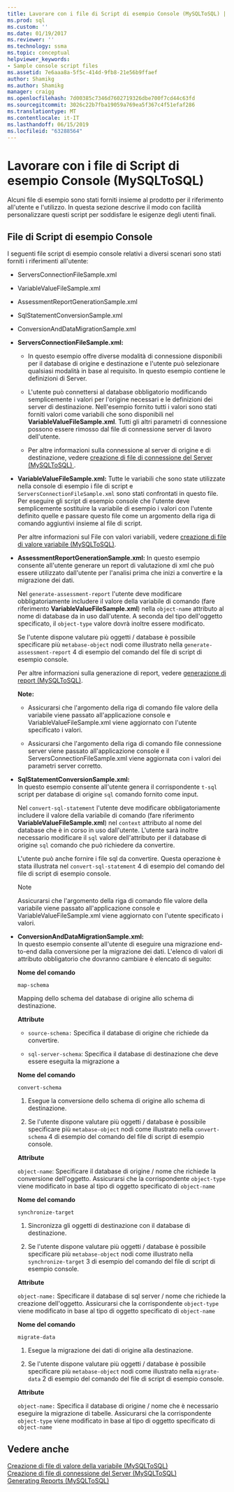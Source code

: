 ```yaml
---
title: Lavorare con i file di Script di esempio Console (MySQLToSQL) | Microsoft Docs
ms.prod: sql
ms.custom: ''
ms.date: 01/19/2017
ms.reviewer: ''
ms.technology: ssma
ms.topic: conceptual
helpviewer_keywords:
- Sample console script files
ms.assetid: 7e6aaa8a-5f5c-414d-9fb8-21e56b9ffaef
author: Shamikg
ms.author: Shamikg
manager: craigg
ms.openlocfilehash: 7d00385c7346d7602719326dbe700f7cd44c63fd
ms.sourcegitcommit: 3026c22b7fba19059a769ea5f367c4f51efaf286
ms.translationtype: MT
ms.contentlocale: it-IT
ms.lasthandoff: 06/15/2019
ms.locfileid: "63288564"
---
```

# <a name="working-with-the-sample-console-script-files-mysqltosql"></a>Lavorare con i file di Script di esempio Console (MySQLToSQL)
Alcuni file di esempio sono stati forniti insieme al prodotto per il riferimento all'utente e l'utilizzo. In questa sezione descrive il modo con facilità personalizzare questi script per soddisfare le esigenze degli utenti finali.  
  
## <a name="sample-console-script-files"></a>File di Script di esempio Console  
I seguenti file script di esempio console relativi a diversi scenari sono stati forniti i riferimenti all'utente:  
  
-   ServersConnectionFileSample.xml  
  
-   VariableValueFileSample.xml  
  
-   AssessmentReportGenerationSample.xml  
  
-   SqlStatementConversionSample.xml  
  
-   ConversionAndDataMigrationSample.xml  
  
-   **ServersConnectionFileSample.xml:**  
  
    -   In questo esempio offre diverse modalità di connessione disponibili per il database di origine e destinazione e l'utente può selezionare qualsiasi modalità in base al requisito. In questo esempio contiene le definizioni di Server.  
  
    -   L'utente può connettersi al database obbligatorio modificando semplicemente i valori per l'origine necessari e le definizioni dei server di destinazione. Nell'esempio fornito tutti i valori sono stati forniti valori come variabili che sono disponibili nel **VariableValueFileSample.xml**.  Tutti gli altri parametri di connessione possono essere rimosso dal file di connessione server di lavoro dell'utente.  
  
    -   Per altre informazioni sulla connessione al server di origine e di destinazione, vedere [creazione di file di connessione del Server &#40;MySQLToSQL&#41; ](../../ssma/mysql/creating-the-server-connection-files-mysqltosql.md) .  
  
-   **VariableValueFileSample.xml:** Tutte le variabili che sono state utilizzate nella console di esempio i file di script e `ServersConnectionFileSample.xml` sono stati confrontati in questo file. Per eseguire gli script di esempio console che l'utente deve semplicemente sostituire la variabile di esempio i valori con l'utente definito quelle e passare questo file come un argomento della riga di comando aggiuntivi insieme al file di script.  
  
    Per altre informazioni sul File con valori variabili, vedere [creazione di file di valore variabile &#40;MySQLToSQL&#41;](../../ssma/mysql/creating-variable-value-files-mysqltosql.md).  
  
-   **AssessmentReportGenerationSample.xml:** In questo esempio consente all'utente generare un report di valutazione di xml che può essere utilizzato dall'utente per l'analisi prima che inizi a convertire e la migrazione dei dati.  
  
    Nel `generate-assessment-report` l'utente deve modificare obbligatoriamente includere il valore della variabile di comando (fare riferimento **VariableValueFileSample.xml**) nella `object-name` attributo al nome di database da in uso dall'utente. A seconda del tipo dell'oggetto specificato, il `object-type` valore dovrà inoltre essere modificato.  
  
    Se l'utente dispone valutare più oggetti / database è possibile specificare più `metabase-object` nodi come illustrato nella `generate-assessment-report` 4 di esempio del comando del file di script di esempio console.  
  
    Per altre informazioni sulla generazione di report, vedere [generazione di report &#40;MySQLToSQL&#41;](../../ssma/mysql/generating-reports-mysqltosql.md).  
  
    **Note:**  
  
    -   Assicurarsi che l'argomento della riga di comando file valore della variabile viene passato all'applicazione console e VariableValueFileSample.xml viene aggiornato con l'utente specificato i valori.  
  
    -   Assicurarsi che l'argomento della riga di comando file connessione server viene passato all'applicazione console e il ServersConnectionFileSample.xml viene aggiornata con i valori dei parametri server corretto.  
  
-   **SqlStatementConversionSample.xml:**  
    In questo esempio consente all'utente genera il corrispondente `t-sql` script per database di origine `sql` comando fornito come input.  
  
    Nel `convert-sql-statement` l'utente deve modificare obbligatoriamente includere il valore della variabile di comando (fare riferimento **VariableValueFileSample.xml**) nel `context` attributo al nome del database che è in corso in uso dall'utente. L'utente sarà inoltre necessario modificare il `sql` valore dell'attributo per il database di origine `sql` comando che può richiedere da convertire.  
  
    L'utente può anche fornire i file sql da convertire. Questa operazione è stata illustrata nel `convert-sql-statement` 4 di esempio del comando del file di script di esempio console.  
  
    > [!NOTE]  
    > Assicurarsi che l'argomento della riga di comando file valore della variabile viene passato all'applicazione console e VariableValueFileSample.xml viene aggiornato con l'utente specificato i valori.  
  
-   **ConversionAndDataMigrationSample.xml:**  
     In questo esempio consente all'utente di eseguire una migrazione end-to-end dalla conversione per la migrazione dei dati. L'elenco di valori di attributo obbligatorio che dovranno cambiare è elencato di seguito:  
  
    **Nome del comando**  
  
    `map-schema`  
  
    Mapping dello schema del database di origine allo schema di destinazione.  
  
    **Attribute**  
  
    -   `source-schema:` Specifica il database di origine che richiede da convertire.  
  
    -   `sql-server-schema`: Specifica il database di destinazione che deve essere eseguita la migrazione a  
  
    **Nome del comando**  
  
    `convert-schema`  
  
    1.  Esegue la conversione dello schema di origine allo schema di destinazione.  
  
    2.  Se l'utente dispone valutare più oggetti / database è possibile specificare più `metabase-object` nodi come illustrato nella `convert-schema` 4 di esempio del comando del file di script di esempio console.  
  
    **Attribute**  
  
    `object-name`: Specificare il database di origine / nome che richiede la conversione dell'oggetto. Assicurarsi che la corrispondente `object-type` viene modificato in base al tipo di oggetto specificato di `object-name`  
  
    **Nome del comando**  
  
    `synchronize-target`  
  
    1.  Sincronizza gli oggetti di destinazione con il database di destinazione.  
  
    2.  Se l'utente dispone valutare più oggetti / database è possibile specificare più `metabase-object` nodi come illustrato nella `synchronize-target` 3 di esempio del comando del file di script di esempio console.  
  
    **Attribute**  
  
    `object-name:` Specificare il database di sql server / nome che richiede la creazione dell'oggetto. Assicurarsi che la corrispondente `object-type` viene modificato in base al tipo di oggetto specificato di `object-name`  
  
    **Nome del comando**  
  
    `migrate-data`  
  
    1.  Esegue la migrazione dei dati di origine alla destinazione.  
  
    2.  Se l'utente dispone valutare più oggetti / database è possibile specificare più `metabase-object` nodi come illustrato nella `migrate-data` 2 di esempio del comando del file di script di esempio console.  
  
    **Attribute**  
  
    `object-name:` Specifica il database di origine / nome che è necessario eseguire la migrazione di tabelle. Assicurarsi che la corrispondente `object-type` viene modificato in base al tipo di oggetto specificato di `object-name`  
  
## <a name="see-also"></a>Vedere anche  
[Creazione di file di valore della variabile &#40;MySQLToSQL&#41;](../../ssma/mysql/creating-variable-value-files-mysqltosql.md)  
[Creazione di file di connessione del Server &#40;MySQLToSQL&#41;](../../ssma/mysql/creating-the-server-connection-files-mysqltosql.md)  
[Generating Reports &#40;MySQLToSQL&#41;](../../ssma/mysql/generating-reports-mysqltosql.md)  
  
